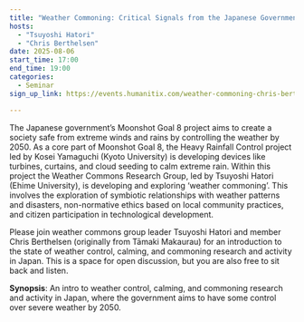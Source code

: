 ```yaml
---
title: "Weather Commoning: Critical Signals from the Japanese Government's Moonshot Goal 8 Project"
hosts:
  - "Tsuyoshi Hatori"
  - "Chris Berthelsen"
date: 2025-08-06
start_time: 17:00
end_time: 19:00
categories:
  - Seminar
sign_up_link: https://events.humanitix.com/weather-commoning-chris-berthelsen/tickets

---
```


The Japanese government’s Moonshot Goal 8 project aims to create a society safe from extreme winds and rains by controlling the weather by 2050. As a core part of Moonshot Goal 8, the Heavy Rainfall Control project led by Kosei Yamaguchi (Kyoto University) is developing devices like turbines, curtains, and cloud seeding to calm extreme rain. Within this project the Weather Commons Research Group, led by Tsuyoshi Hatori (Ehime University), is developing and exploring ‘weather commoning’. This involves the exploration of symbiotic relationships with weather patterns and disasters, non-normative ethics based on local community practices, and citizen participation in technological development.

Please join weather commons group leader Tsuyoshi Hatori and member Chris
Berthelsen (originally from Tāmaki Makaurau) for an introduction to the state of
weather control, calming, and commoning research and activity in Japan. This is
a space for open discussion, but you are also free to sit back and listen.

**Synopsis**: An intro to weather control, calming, and commoning research and
activity in Japan, where the government aims to have some control over severe
weather by 2050.

